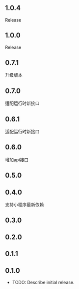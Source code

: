 ## 1.0.4
Release
## 1.0.0 
Release
## 0.7.1
升级版本
## 0.7.0
适配运行时新接口
## 0.6.1
适配运行时新接口
## 0.6.0
增加api接口
## 0.5.0
## 0.4.0
支持小程序最新依赖
## 0.3.0
## 0.2.0

## 0.1.1

## 0.1.0

* TODO: Describe initial release.
